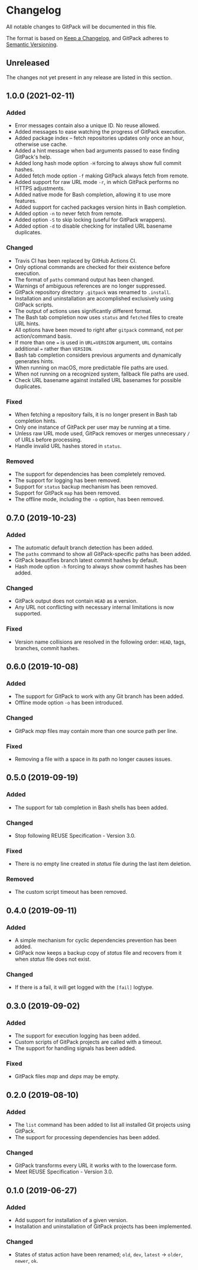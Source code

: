 # Changelog

All notable changes to GitPack will be documented in this file.

The format is based on [Keep a Changelog](https://keepachangelog.com/en/1.0.0/), and GitPack adheres to [Semantic Versioning](https://semver.org/spec/v2.0.0.html).

## Unreleased

The changes not yet present in any release are listed in this section.

## 1.0.0 (2021-02-11)

### Added

* Error messages contain also a unique ID. No reuse allowed.
* Added messages to ease watching the progress of GitPack execution.
* Added package index – fetch repositories updates only once an hour, otherwise use cache.
* Added a hint message when bad arguments passed to ease finding GitPack's help.
* Added long hash mode option `-H` forcing to always show full commit hashes.
* Added fetch mode option `-f` making GitPack always fetch from remote.
* Added support for raw URL mode `-r`, in which GitPack performs no HTTPS adjustments.
* Added native mode for Bash completion, allowing it to use more features.
* Added support for cached packages version hints in Bash completion.
* Added option `-n` to never fetch from remote.
* Added option `-S` to skip locking (useful for GitPack wrappers).
* Added option `-d` to disable checking for installed URL basename duplicates.

### Changed

* Travis CI has been replaced by GitHub Actions CI.
* Only optional commands are checked for their existence before execution.
* The format of `paths` command output has been changed.
* Warnings of ambiguous references are no longer suppressed.
* GitPack repository directory `.gitpack` was renamed to `.install`.
* Installation and uninstallation are accomplished exclusively using GitPack scripts.
* The output of actions uses significantly different format.
* The Bash tab completion now uses `status` and `fetched` files to create URL hints.
* All options have been moved to right after `gitpack` command, not per action/command basis.
* If more than one `=` is used in `URL=VERSION` argument, `URL` contains additional `=` rather than `VERSION`.
* Bash tab completion considers previous arguments and dynamically generates hints.
* When running on macOS, more predictable file paths are used.
* When not running on a recognized system, fallback file paths are used.
* Check URL basename against installed URL basenames for possible duplicates.

### Fixed

* When fetching a repository fails, it is no longer present in Bash tab completion hints.
* Only one instance of GitPack per user may be running at a time.
* Unless raw URL mode used, GitPack removes or merges unnecessary `/` of URLs before processing.
* Handle invalid URL hashes stored in `status`.

### Removed

* The support for dependencies has been completely removed.
* The support for logging has been removed.
* Support for `status` backup mechanism has been removed.
* Support for GitPack `map` has been removed.
* The offline mode, including the `-o` option, has been removed.

## 0.7.0 (2019-10-23)

### Added

* The automatic default branch detection has been added.
* The `paths` command to show all GitPack-specific paths has been added.
* GitPack beautifies branch latest commit hashes by default.
* Hash mode option `-h` forcing to always show commit hashes has been added.

### Changed

* GitPack output does not contain `HEAD` as a version.
* Any URL not conflicting with necessary internal limitations is now supported.

### Fixed

* Version name collisions are resolved in the following order: `HEAD`, tags, branches, commit hashes.

## 0.6.0 (2019-10-08)

### Added

* The support for GitPack to work with any Git branch has been added.
* Offline mode option `-o` has been introduced.

### Changed

* GitPack *map* files may contain more than one source path per line.

### Fixed

* Removing a file with a space in its path no longer causes issues.

## 0.5.0 (2019-09-19)

### Added

* The support for tab completion in Bash shells has been added.

### Changed

* Stop following REUSE Specification - Version 3.0.

### Fixed

* There is no empty line created in *status* file during the last item deletion.

### Removed

* The custom script timeout has been removed.

## 0.4.0 (2019-09-11)

### Added

* A simple mechanism for cyclic dependencies prevention has been added.
* GitPack now keeps a backup copy of *status* file and recovers from it when *status* file does not exist.

### Changed

* If there is a fail, it will get logged with the `[fail]` logtype.

## 0.3.0 (2019-09-02)

### Added

* The support for execution logging has been added.
* Custom scripts of GitPack projects are called with a timeout.
* The support for handling signals has been added.

### Fixed

* GitPack files *map* and *deps* may be empty.

## 0.2.0 (2019-08-10)

### Added

* The `list` command has been added to list all installed Git projects using GitPack.
* The support for processing dependencies has been added.

### Changed

* GitPack transforms every URL it works with to the lowercase form.
* Meet REUSE Specification - Version 3.0.

## 0.1.0 (2019-06-27)

### Added

* Add support for installation of a given version.
* Installation and uninstallation of GitPack projects has been implemented.

### Changed

* States of status action have been renamed; `old`, `dev`, `latest` -> `older`, `newer`, `ok`.
